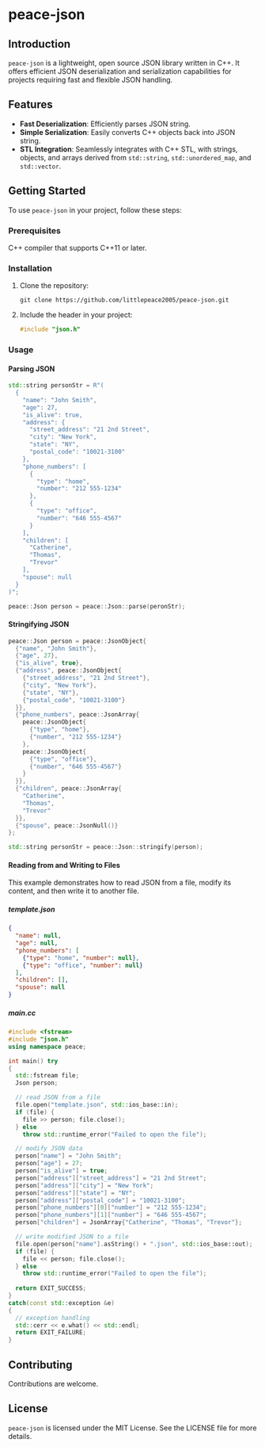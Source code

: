 # peace-json

## Introduction
`peace-json` is a lightweight, open source JSON library written in C++. It offers efficient JSON deserialization and serialization capabilities for projects requiring fast and flexible JSON handling.

## Features
- **Fast Deserialization**: Efficiently parses JSON string.
- **Simple Serialization**: Easily converts C++ objects back into JSON string.
- **STL Integration**: Seamlessly integrates with C++ STL, with strings, objects, and arrays derived from `std::string`, `std::unordered_map`, and `std::vector`.

## Getting Started
To use `peace-json` in your project, follow these steps:

### Prerequisites
C++ compiler that supports C++11 or later.

### Installation
1. Clone the repository:
   ```
   git clone https://github.com/littlepeace2005/peace-json.git
   ```
2. Include the header in your project:
   ```cpp
   #include "json.h"
   ```

### Usage
#### Parsing JSON
```cpp
std::string personStr = R"(
  {
    "name": "John Smith",
    "age": 27,
    "is_alive": true,
    "address": {
      "street_address": "21 2nd Street",
      "city": "New York",
      "state": "NY",
      "postal_code": "10021-3100"
    },
    "phone_numbers": [
      {
        "type": "home",
        "number": "212 555-1234"
      },
      {
        "type": "office",
        "number": "646 555-4567"
      }
    ],
    "children": [
      "Catherine",
      "Thomas",
      "Trevor"
    ],
    "spouse": null
  }
)";

peace::Json person = peace::Json::parse(peronStr);
```

#### Stringifying JSON
```cpp
peace::Json person = peace::JsonObject{
  {"name", "John Smith"},
  {"age", 27},
  {"is_alive", true},
  {"address", peace::JsonObject{
    {"street_address", "21 2nd Street"},
    {"city", "New York"},
    {"state", "NY"},
    {"postal_code", "10021-3100"}
  }},
  {"phone_numbers", peace::JsonArray{
    peace::JsonObject{
      {"type", "home"},
      {"number", "212 555-1234"}
    },
    peace::JsonObject{
      {"type", "office"},
      {"number", "646 555-4567"}
    }
  }},
  {"children", peace::JsonArray{
    "Catherine",
    "Thomas",
    "Trevor"
  }},
  {"spouse", peace::JsonNull()}
};

std::string personStr = peace::Json::stringify(person);
```

#### Reading from and Writing to Files
This example demonstrates how to read JSON from a file, modify its content, and then write it to another file.
##### template.json
```json
{
  "name": null,
  "age": null,
  "phone_numbers": [
    {"type": "home", "number": null},
    {"type": "office", "number": null}
  ],
  "children": [],
  "spouse": null
}
```
##### main.cc
```cpp
#include <fstream>
#include "json.h"
using namespace peace;

int main() try
{
  std::fstream file;
  Json person;

  // read JSON from a file
  file.open("template.json", std::ios_base::in);
  if (file) {
    file >> person; file.close();
  } else
    throw std::runtime_error("Failed to open the file");

  // modify JSON data
  person["name"] = "John Smith";
  person["age"] = 27;
  person["is_alive"] = true;
  person["address"]["street_address"] = "21 2nd Street";
  person["address"]["city"] = "New York";
  person["address"]["state"] = "NY";
  person["address"]["postal_code"] = "10021-3100";
  person["phone_numbers"][0]["number"] = "212 555-1234";
  person["phone_numbers"][1]["number"] = "646 555-4567";
  person["children"] = JsonArray{"Catherine", "Thomas", "Trevor"};

  // write modified JSON to a file
  file.open(person["name"].asString() + ".json", std::ios_base::out);
  if (file) {
    file << person; file.close();
  } else
    throw std::runtime_error("Failed to open the file");
  
  return EXIT_SUCCESS;
}
catch(const std::exception &e)
{
  // exception handling
  std::cerr << e.what() << std::endl;
  return EXIT_FAILURE;
}
```

## Contributing
Contributions are welcome.

## License
`peace-json` is licensed under the MIT License. See the LICENSE file for more details.
